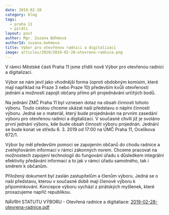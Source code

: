 ```yaml
---
date: 2019-02-28
category: blog
tags:
  - praha 11
  - piráti
layout: post
author: Mgr. Zuzana Böhmová
authorId: zuzana.bohmova
title: Výbor pro otevřenou radnici a digitalizaci
image: articles/2019/2019-02-28-otevrena-radnice.png
---
```


V rámci Městské části Praha 11 jsme zřídili nově Výbor pro otevřenou radnici a digitalizaci.

Výbor se nám jevil jako vhodnější forma (oproti obdobným komisím, které mají například na Praze 3 nebo Praze 10) především  kvůli otevřenosti jednání a možnosti zapojit občany přímo při projednávání určitých bodů.

Na jednání ZMČ Praha 11 byl vznesen dotaz na obsah činnosti tohoto výboru. Touto cestou chceme ukázat naši představu o náplni činnosti výboru. Jedná se o materiál, který bude projednáván na prvním zasedání výboru pro otevřenou radnici a digitalizaci. V současné chvíli již je svoláno první jednání výboru, kde bude obsah činnosti výboru projednán. Jednání se bude konat ve středu 6. 3. 2019 od 17:00 na ÚMČ Praha 11, Ocelíkova 672/1.

Výbor by měl především pomoci se zapojením občanů do chodu radnice a zveřejňováním informací v rámci zákonných norem. Chceme pracovat na možnostech zapojení technologií do fungování úřadu s důsledkem integrální efektivity předávání informací a to jak v rámci úřadu samotného, tak i směrem k občanům.

Přiložený dokument byl zaslán zastupitelům a členům výboru. Jedná se o naši představu, kterou v současné době mají členové výboru k připomínkování.  Koncepce výboru vychází z pirátských myšlenek, které prosazujeme napříč republikou.

NÁVRH STATUTU VÝBORU - Otevřená radnice a digitaliace: [2019-02-28-otevrena-radnice.pdf](/assets/pdf/2019-02-28-otevrena-radnice.pdf)
